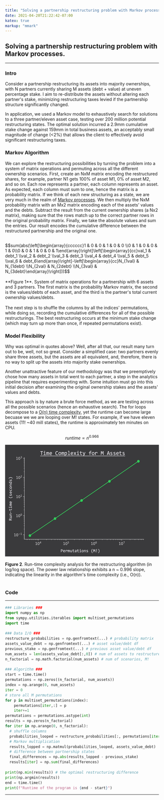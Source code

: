 ```yaml
---
title: "Solving a partnership restructuring problem with Markov processes."
date: 2021-04-20T21:22:42-07:00
katex: true
markup: "mmark"
---
```


## Solving a partnership restructuring problem with Markov processes.

---

### Intro

Consider a partnership restructuring its assets into majority ownerships, with N partners currently sharing M assets (debt + value) at uneven percentage stake. I aim to re-distribute the assets without altering each partner's stake, minimizing restructuring taxes levied if the partnership structure significantly changed. 

In application, we used a Markov model to exhaustively search for solutions to a three partner/eleven asset case, testing over 200 million potential restructuring states. The optimal solution incurred a 2.9mm cumulative stake change against 159mm in total business assets, an acceptably small magnitude of change (<2%) that allows the client to effectively avoid significant restructuring taxes.

### Markov Algorithm

We can explore the restructuring possibilities by turning the problem into a system of matrix operations and permuting across all the different  ownership scenarios. First, create an NxM matrix encoding the restructured shares, for example, partner N1 gets 100% of asset M1, 0% of asset M2, and so on. Each row represents a partner, each column represents an asset. As expected, each column must sum to one, hence the matrix is a probability matrix. If we think of each new structuring as a state, we are very much in the realm of [Markov processes](https://en.wikipedia.org/wiki/Markov_decision_process). We then multiply the NxM probability matrix with an Mx2 matrix encoding each of the assets' values and the debts. Subtract the result from the current ownership shares (a Nx2 matrix), making sure that the rows match up to the correct partner rows in the original probability matrix. Finally, we take the absolute values and sum the entries. Our result encodes the cumulative difference between the restructured partnership and the original one.
<br><br>
<div>$$sum(abs(\left[\begin{array}{cccccc}1 & 0 & 0 & 1 & 0 & 0 \\0 & 1 & 0 & 0 & 1 & 0\\0 & 0 & 1 & 0 & 0 & 1\end{array}\right]\left[\begin{array}{cc}val_1 & debt_1 \\val_2 & debt_2 \\val_3 & debt_3 \\val_4 & debt_4 \\val_5 & debt_5 \\val_6 & debt_6\end{array}\right]-\left[\begin{array}{cc}N_{1val} & N_{1debt}  \\N_{2val} & N_{2debt} \\N_{3val} & N_{3debt}\end{array}\right]))$$</div>
<br>
**Figure 1**. System of matrix operations for a partnership with 6 assets and 3 partners. The first matrix is the probability Markov matrix, the second is the values/debts of each asset, and the third is the partner's total current ownership values/debts.   
<br><br>
The next step is to shuffle the columns by all the indices' permutations, while doing so, recording the cumulative differences for all of the possible restructurings. The best restructuring occurs at the minimum stake change (which may turn up more than once, if repeated permutations exist).

### Model Flexibility

Why was optimal in quotes above? Well, after all that, our result many turn out to be, well, not so great. Consider a simplified case: two partners evenly share three assets, but the assets are all equivalent, and, therefore, there is no way to split up the assets into majority stake ownerships.

Another unattractive feature of our methodology was that we preemptively chose how many assets in total went to each partner, a step in the analytics pipeline that requires experimenting with. Some intuition must go into this initial decision after examining the original ownership stakes and the assets' values and debts.

This approach is by nature a brute force method, as we are testing across all the possible scenarios (hence an exhaustive search). The for loops decompose to a [O(n) time complexity](http://web.mit.edu/16.070/www/lecture/big_o.pdf), yet the runtime can become large becuase we we are looping over M! states. For example, if we have eleven assets (11! ~40 mill states), the runtime is approximately ten minutes on CPU. 

$$runtime \propto n^{0.966}$$

<p align="center"> <img src="/posts/assets-runtime.png"/ width = "550" height = "366"> </p>

**Figure 2**. Run-time complexity analysis for the restructuring algorithm (in log/log space). The power law relationship exhibits a n ~ 0.996 slope, indicating the linearity in the algorithm's time complexity (i.e., O(n)).
<br><br>
### Code

---

```python
### Libraries ###
import numpy as np
from sympy.utilities.iterables import multiset_permutations
import time

### Data I/O ###
restructure_probabilities = np.genfromtext(...) # probability matrix
assets_value_debt = np.genfromtext(...) # asset value/debt df
previous_stake = np.genfromtext(...) # previous asset value/debt df
num_assets = len(assets_value_debt[:,0]) # num of assets to restructure, M
n_factorial = np.math.factorial(num_assets) # num of scenarios, M!

### Algorithm ###
start = time.time()
permutations = np.zeros((n_factorial, num_assets)) 
index = np.arange(0, num_assets) 
iter = 0
# store all M permutations
for p in multiset_permutations(index):
    permutations[iter,:] = p 
    iter+=1
permutations = permutations.astype(int)
results = np.zeros(n_factorial) 
for iter in np.arange(0, n_factorial):
  # shuffle columns
  probabilities_looped = restructure_probabilities[:, permutations[iter,:]]
  # Markov multiplication
  results_lopped = np.matmul(probabilities_looped, assets_value_debt)
  # difference between partnership states
  final_differences = np.abs(results_lopped - previous_stake)
  results[iter] = np.sum(final_differences)

print(np.min(results)) # the optimal restructuring difference
print(np.argmin(results))
end = time.time()
print(f"Runtime of the program is {end - start}")
```

---

